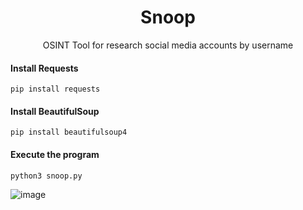 <h1 align="center">Snoop</h1>
<p align="center">OSINT Tool for research social media accounts by username</p>

#### Install Requests
```Install Requests
pip install requests
```
#### Install BeautifulSoup
```Install BeautifulSoup
pip install beautifulsoup4
```
#### Execute the program
```Execute Snoop
python3 snoop.py
```

![image](https://github.com/user-attachments/assets/6f77f647-50da-49fb-a102-1232c13074dc)



